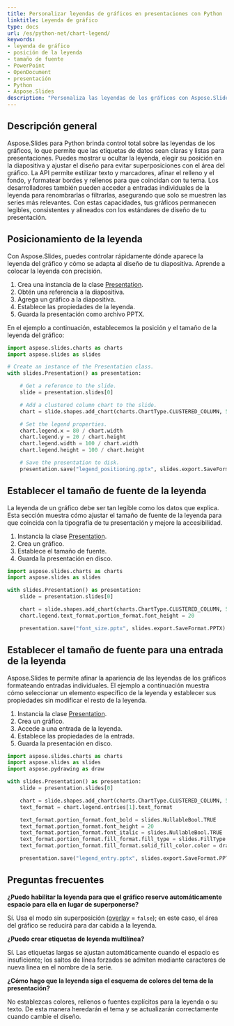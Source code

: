 ```yaml
---
title: Personalizar leyendas de gráficos en presentaciones con Python
linktitle: Leyenda de gráfico
type: docs
url: /es/python-net/chart-legend/
keywords:
- leyenda de gráfico
- posición de la leyenda
- tamaño de fuente
- PowerPoint
- OpenDocument
- presentación
- Python
- Aspose.Slides
description: "Personaliza las leyendas de los gráficos con Aspose.Slides para Python vía .NET para optimizar presentaciones de PowerPoint y OpenDocument con un formato de leyenda adaptado."
---
```


## **Descripción general**

Aspose.Slides para Python brinda control total sobre las leyendas de los gráficos, lo que permite que las etiquetas de datos sean claras y listas para presentaciones. Puedes mostrar u ocultar la leyenda, elegir su posición en la diapositiva y ajustar el diseño para evitar superposiciones con el área del gráfico. La API permite estilizar texto y marcadores, afinar el relleno y el fondo, y formatear bordes y rellenos para que coincidan con tu tema. Los desarrolladores también pueden acceder a entradas individuales de la leyenda para renombrarlas o filtrarlas, asegurando que solo se muestren las series más relevantes. Con estas capacidades, tus gráficos permanecen legibles, consistentes y alineados con los estándares de diseño de tu presentación.

## **Posicionamiento de la leyenda**

Con Aspose.Slides, puedes controlar rápidamente dónde aparece la leyenda del gráfico y cómo se adapta al diseño de tu diapositiva. Aprende a colocar la leyenda con precisión.

1. Crea una instancia de la clase [Presentation](https://reference.aspose.com/slides/python-net/aspose.slides/presentation/).
1. Obtén una referencia a la diapositiva.
1. Agrega un gráfico a la diapositiva.
1. Establece las propiedades de la leyenda.
1. Guarda la presentación como archivo PPTX.

En el ejemplo a continuación, establecemos la posición y el tamaño de la leyenda del gráfico:

```py
import aspose.slides.charts as charts
import aspose.slides as slides

# Create an instance of the Presentation class.
with slides.Presentation() as presentation:

    # Get a reference to the slide.
    slide = presentation.slides[0]

    # Add a clustered column chart to the slide.
    chart = slide.shapes.add_chart(charts.ChartType.CLUSTERED_COLUMN, 50, 50, 600, 300)

    # Set the legend properties.
    chart.legend.x = 80 / chart.width
    chart.legend.y = 20 / chart.height
    chart.legend.width = 100 / chart.width
    chart.legend.height = 100 / chart.height

    # Save the presentation to disk.
    presentation.save("legend_positioning.pptx", slides.export.SaveFormat.PPTX)
```

## **Establecer el tamaño de fuente de la leyenda**

La leyenda de un gráfico debe ser tan legible como los datos que explica. Esta sección muestra cómo ajustar el tamaño de fuente de la leyenda para que coincida con la tipografía de tu presentación y mejore la accesibilidad.

1. Instancia la clase [Presentation](https://reference.aspose.com/slides/python-net/aspose.slides/presentation/).
1. Crea un gráfico.
1. Establece el tamaño de fuente.
1. Guarda la presentación en disco.

```py
import aspose.slides.charts as charts
import aspose.slides as slides

with slides.Presentation() as presentation:
    slide = presentation.slides[0]

    chart = slide.shapes.add_chart(charts.ChartType.CLUSTERED_COLUMN, 50, 50, 600, 400)
    chart.legend.text_format.portion_format.font_height = 20

    presentation.save("font_size.pptx", slides.export.SaveFormat.PPTX)
```

## **Establecer el tamaño de fuente para una entrada de la leyenda**

Aspose.Slides te permite afinar la apariencia de las leyendas de los gráficos formateando entradas individuales. El ejemplo a continuación muestra cómo seleccionar un elemento específico de la leyenda y establecer sus propiedades sin modificar el resto de la leyenda.

1. Instancia la clase [Presentation](https://reference.aspose.com/slides/python-net/aspose.slides/presentation/).
1. Crea un gráfico.
1. Accede a una entrada de la leyenda.
1. Establece las propiedades de la entrada.
1. Guarda la presentación en disco.

```py
import aspose.slides.charts as charts
import aspose.slides as slides
import aspose.pydrawing as draw

with slides.Presentation() as presentation:
    slide = presentation.slides[0]

    chart = slide.shapes.add_chart(charts.ChartType.CLUSTERED_COLUMN, 50, 50, 600, 400)
    text_format = chart.legend.entries[1].text_format

    text_format.portion_format.font_bold = slides.NullableBool.TRUE
    text_format.portion_format.font_height = 20
    text_format.portion_format.font_italic = slides.NullableBool.TRUE
    text_format.portion_format.fill_format.fill_type = slides.FillType.SOLID
    text_format.portion_format.fill_format.solid_fill_color.color = draw.Color.blue

    presentation.save("legend_entry.pptx", slides.export.SaveFormat.PPTX)
```

## **Preguntas frecuentes**

**¿Puedo habilitar la leyenda para que el gráfico reserve automáticamente espacio para ella en lugar de superponerse?**

Sí. Usa el modo sin superposición ([overlay](https://reference.aspose.com/slides/python-net/aspose.slides.charts/legend/overlay/) = `false`); en este caso, el área del gráfico se reducirá para dar cabida a la leyenda.

**¿Puedo crear etiquetas de leyenda multilínea?**

Sí. Las etiquetas largas se ajustan automáticamente cuando el espacio es insuficiente; los saltos de línea forzados se admiten mediante caracteres de nueva línea en el nombre de la serie.

**¿Cómo hago que la leyenda siga el esquema de colores del tema de la presentación?**

No establezcas colores, rellenos o fuentes explícitos para la leyenda o su texto. De esta manera heredarán el tema y se actualizarán correctamente cuando cambie el diseño.
